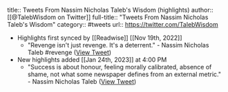 title:: Tweets From Nassim Nicholas Taleb's Wisdom (highlights)
author:: [[@TalebWisdom on Twitter]]
full-title:: "Tweets From Nassim Nicholas Taleb's Wisdom"
category:: #tweets
url:: https://twitter.com/TalebWisdom

- Highlights first synced by [[Readwise]] [[Nov 19th, 2022]]
	- "Revenge isn't just revenge. It's a deterrent." - Nassim Nicholas Taleb #revenge ([View Tweet](https://twitter.com/TalebWisdom/status/1477154461500035072))
- New highlights added [[Jan 24th, 2023]] at 4:00 PM
	- "Success is about honour, feeling morally calibrated, absence of shame, not what some newspaper defines from an external metric." - Nassim Nicholas Taleb ([View Tweet](https://twitter.com/TalebWisdom/status/1617745113828020225))